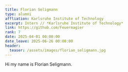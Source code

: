 ```yaml
---
title: Florian Seligmann
type: alumni
affliation: Karlsruhe Institute of Technology
excerpt: Intern // *Karlsruhe Institute of Technology*
link: https://github.com/Feuermagier
rank: 7
date: 2025-04-01 00:00:00
date_leave: 2025-06-26 00:00:00
header:
  teaser: /assets/images/florian_seligmann.jpg
---
```

Hi my name is Florian Seligmann.
